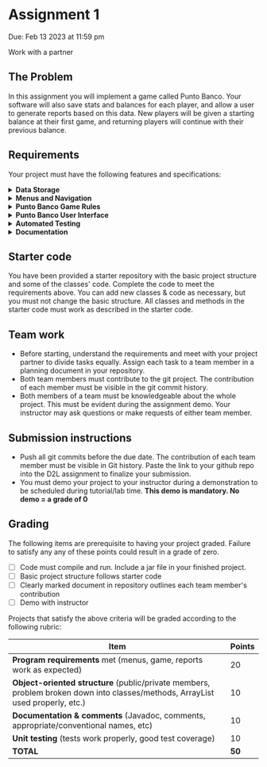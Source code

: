 # Assignment 1
Due: Feb 13 2023 at 11:59 pm

Work with a partner

## The Problem
In this assignment you will implement a game called Punto Banco. Your software will also save stats and balances for each player, and allow a user to generate reports based on this data. New players will be given a starting balance at their first game, and returning players will continue with their previous balance.

## Requirements
Your project must have the following features and specifications:

<details>
  <summary><b>Data Storage</b></summary>
  <p>
  
  * Player information is stored in the text file `res/CasinoInfo.txt`
    * Each row of text stores data for one player, formatted as "name,balance,numberOfWins"
      * for example: John,100,21
  * If the text file does not exist at startup, your program must create it
  * Player data must be saved back to the text file when the program ends - that file serves as a sort of database
  * When the program starts, the player data in `res/CasinoInfo.txt` must be loaded into an arrayList of Player objects
    </p>
</details>
  
<details>
  <summary><b>Menus and Navigation</b></summary>
  <p>
  
  * **Note: The program should treat all user input as case-insensitive, and all menus should display an error message and re-prompt if an invalid input is entered.**
  * At startup, the program must present a main menu as follows:
    * ![image](https://user-images.githubusercontent.com/8976705/210857105-87fa62f0-3676-4790-805c-a4274e848ab5.png)
  * **(P) Play Game**: This option lunches the Punto Banco game. The rules will be explained later.
  * **(S) Search**: This option shows a sub-menu to the user:
    * ![image](https://user-images.githubusercontent.com/8976705/210858662-2ad2d28d-9777-42fa-a316-0c0b88ad7f16.png)
    * **(T) Top player**: This option shows the player(s) with most wins and returns to the main menu after the user presses “Enter”:
      * ![image](https://user-images.githubusercontent.com/8976705/210858900-20e96e34-a0c7-4ba3-85b4-f92d7a10f4e9.png)
    * **(N) Search for a Name**:  This option prompts the user for a name, and displays that player's information if they exist in the database. The user is informed if that player is not in the database. Returns to the main menu after pressing “Enter”.
      * ![image](https://user-images.githubusercontent.com/8976705/210859265-27fa24cd-5979-4ff2-811e-8e992279b34f.png)
    * **(B) Back to main menu**: This option will take the user to the main menu
  * **(E) Exit**: This option in the main menu ends the program. **All player data must be saved before the program ends**
    
    
  </p>
</details>

<details>
  <summary><b>Punto Banco Game Rules</b></summary>
  <p>
  
  Punto Banco is a casino game between a player and banker. It plays out automatically according to fixed rules. That is, the player makes no decisions during the game; they simply bet on the player, banker, or a tie.

  Hands are scored by summing the card values, modulo 10. Thus, a sum of 10 results in a hand value of 0, and a sum of 18 results in a hand value of 8. Cards with a rank of 2 through 9 are worth the value of their rank, face cards (Jack, Queen and King) and 10s are worth 0, and Aces are worth 1.
 
  The sequence of play follows this algorithm:
    
1. The player and banker are each dealt 2 cards face-up (your program must print both hands on the screen, clearly marking each)
2. If the Player or Banker has a total of 8 or 9, no more cards are dealt (skip to step 5)
3. If the Player has a total of 0-5, the player gets a third card face-up
4. The banker *may* draw a third card, based on the following logic:
    * If the player did not draw a third card, the banker draws if his hand totals 0-5, but stands if the total is 6-7
    * If the player's third card was a 2 or 3, the banker draws if his hand totals 0-4, but stands if the total is 5-7
    * If the player's third card was a 4 or 5, the banker draws if his hand totals 0-5, but stands if the total is 6-7
    * If the player's third card was a 6 or 7, the banker draws if his hand totals 0-6, but stands if the total is 7
    * If the player's third card was a 8, the banker draws if his hand totals 0-2, but stands if the total is 3-7
    * If the player's third card was Ace, 9, 10, or a face card, the banker draws if his hand totals 0-3, but stands if the total is 4-7
5. Both hands are scored and the highest-point-value wins (ties are possible).
6. A successful bet on either the player or banker wins the bet amount. A successful bet on a tie wins 5-to-1 (5x the bet amount). An unsuccessful bet is lost (deducted from the player's balance)

**Card Deck:** A fresh deck of 52 cards (represented as a software object) should be created and shuffled when the program starts. The same deck object should be used (even across games) until it runs out of cards, at which point it should be reset (all 52 cards restored and shuffled).
    
  </p>
</details>

<details>
  <summary><b>Punto Banco User Interface</b></summary>
  <p>
  
* Upon launching the game (from the main menu) the user is asked for their name.
    * If the user already exists in the database, a welcome back message is shown as follows:
      * ![image](https://user-images.githubusercontent.com/8976705/210866542-f98e46ce-1186-4e80-bbc1-9de281011c24.png)
    * If the user is new, we create a new account with initial balance of $100
      * ![image](https://user-images.githubusercontent.com/8976705/210866609-77aa600b-7d5c-4930-9630-91f5a42a4c96.png)
* If the player has a balance of 0, they cannot play and are returned to the main menu.
* The user is then asked which outcome they would like to bet on, and the bet amount:
    * ![image](https://user-images.githubusercontent.com/8976705/210866697-cda9b378-e56d-45d4-bd19-5af7fe8efa82.png)
    * ![image](https://user-images.githubusercontent.com/8976705/210866784-32665d63-6a69-4491-bc5c-3da305cd3b16.png)
* The player cannot bet more than their current balance.
* The game then plays out, the result determined, and the player's balance is adjusted accordingly.
* The player is asked if they would like to play again, or return to the main menu. If they choose to play again, they return to the betting menu.

Here are two sample outputs of the game:
    
![image](https://user-images.githubusercontent.com/8976705/210867627-81ecf009-d27e-466e-add3-da2f14641c9e.png)
    
![image](https://user-images.githubusercontent.com/8976705/210867642-ceeb8c48-993f-468f-bdf6-39c890e7f118.png)


  </p>
</details>

<details>
  <summary><b>Automated Testing</b></summary>
  <p>
  
We expect to see reasonable JUnit tests to ensure the behavior of the existing classes (Card, Deck, Player, …) is as expected.
Fow example, we would expect your tests to:
* Ensure you can create a card and get its suit, rank and correct string representation (especially for Jack, Queen, King, Ace)
* Ensure you can create a hand of cards, add cards to it, and compute its score
* Create a new deck of cards and shuffle it (and get a different arrangement of cards each time)
  * Does the deck behave as expected when the last card is drawn?
* Additionally, any public method you create which does not require user input to function should also have a JUnit test.

  </p>
</details>

<details>
  <summary><b>Documentation</b></summary>
  <p>
  
  Javadoc files must be generated in the `doc` project folder.

  </p>
</details>


## Starter code

You have been provided a starter repository with the basic project structure and some of the classes' code. Complete the code to meet the requirements above. You can add new classes & code as necessary, but you must not change the basic structure. All classes and methods in the starter code must work as described in the starter code.

## Team work
* Before starting, understand the requirements and meet with your project partner to divide tasks equally. Assign each task to a team member in a planning document in your repository.
*	Both team members must contribute to the git project. The contribution of each member must be visible in the git commit history.
*	Both members of a team must be knowledgeable about the whole project. This must be evident during the assignment demo. Your instructor may ask questions or make requests of either team member.

## Submission instructions
* Push all git commits before the due date. The contribution of each team member must be visible in Git history. Paste the link to your github repo into the D2L assignment to finalize your submission.
* You must demo your project to your instructor during a demonstration to be scheduled during tutorial/lab time. **This demo is mandatory. No demo = a grade of 0**

## Grading
The following items are prerequisite to having your project graded. Failure to satisfy any any of these points could result in a grade of zero.
* [ ] Code must compile and run. Include a jar file in your finished project.
* [ ] Basic project structure follows starter code
* [ ] Clearly marked document in repository outlines each team member's contribution
* [ ] Demo with instructor

Projects that satisfy the above criteria will be graded according to the following rubric:

| Item                        | Points |
| --------------------------- | ------ |
| **Program requirements** met (menus, game, reports work as expected)                                                              | 20     |
| **Object-oriented structure** (public/private members, problem broken down into classes/methods, ArrayList used properly, etc.)   | 10     |
| **Documentation & comments** (Javadoc, comments, appropriate/conventional names, etc)                                             | 10     |
| **Unit testing** (tests work properly, good test coverage)                                                                        | 10     |
| **TOTAL**                   | **50** |
